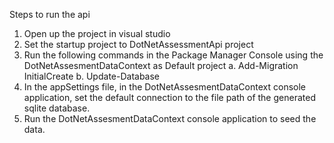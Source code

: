 ﻿Steps to run the api

1. Open up the project in visual studio
2. Set the startup project to DotNetAssessmentApi project
3. Run the following commands in the Package Manager Console using the DotNetAssesmentDataContext as Default project
	a. Add-Migration InitialCreate
	b. Update-Database
4. In the appSettings file, in the DotNetAssesmentDataContext console application, set the default connection to the file path of the generated sqlite database.
5. Run the DotNetAssesmentDataContext console application to seed the data. 